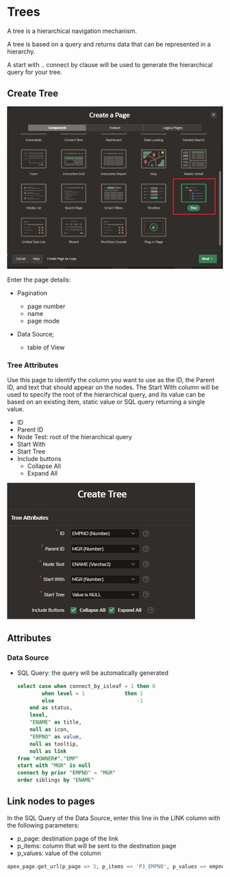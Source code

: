 # Trees

A tree is a hierarchical navigation mechanism.

A tree is based on a query and returns data that can be represented in a hierarchy.

A start with .. connect by clause will be used to generate the hierarchical query for your tree.

## Create Tree

![Tree Create](images/tree_create.png)

Enter the page details:

- Pagination

  - page number
  - name
  - page mode

- Data Source;
  - table of View

### Tree Attributes

Use this page to identify the column you want to use as the ID, the Parent ID, and text that should appear on the nodes. The Start With column will be used to specify the root of the hierarchical query, and its value can be based on an existing item, static value or SQL query returning a single value.

- ID
- Parent ID
- Node Test: root of the hierarchical query
- Start With
- Start Tree
- Include buttons
  - Collapse All
  - Expand All

![Tree Attributes](images/tree_create_attributes.png)

## Attributes

### Data Source

- SQL Query: the query will be automatically generated

  ```sql
  select case when connect_by_isleaf = 1 then 0
          when level = 1             then 1
          else                           -1
      end as status,
      level,
      "ENAME" as title,
      null as icon,
      "EMPNO" as value,
      null as tooltip,
      null as link
  from "#OWNER#"."EMP"
  start with "MGR" is null
  connect by prior "EMPNO" = "MGR"
  order siblings by "ENAME"
  ```

## Link nodes to pages

In the SQL Query of the Data Source, enter this line in the LINK column with the following parameters:

- p_page: destination page of the link
- p_items: column that will be sent to the destination page
- p_values: value of the column

```sql
apex_page.get_url(p_page => 3, p_items => 'P3_EMPNO', p_values => empno) as link
```
